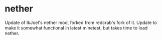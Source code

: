 # nether
Update of IkJoel's nether mod, forked from redcrab's fork of it. Update to make it somewhat functional in latest minetest, but takes time to load nether.
